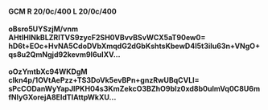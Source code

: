 #### GCM R 20/0c/400 L 20/0c/400
**oBsro5UYSzjM/vnm**<br/>**AHtlHlNkBLZRITVS9zycF2SH0VBvvBSvWCX5aT90ew0=**<br/>**hD6t+EOc+HvNA5CdoDVbXmqdG2dGbKshtsKbewD4I5t3iIu63n+VNgO+qs8u2QmNgjd92kevm9I6uIXV...**<br/><br/>
**oOzYmtbXc94WKDgM**<br/>**clkn4p/1OVtAePzz+TS3DoVk5evBPn+gnzRwUBqCVLI=**<br/>**sPcCODanWyYapJIPKH04s3KmZekcO3BZhO9bIz0xd8b0ulmVq0C8U6mfNlyGXorejA8EIdTIAttpWkXU...**